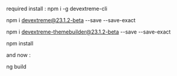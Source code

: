 required install
:
npm i -g devextreme-cli


npm i devextreme@23.1.2-beta --save --save-exact


npm i devextreme-themebuilder@23.1.2-beta --save --save-exact

npm install

and now :

ng build
